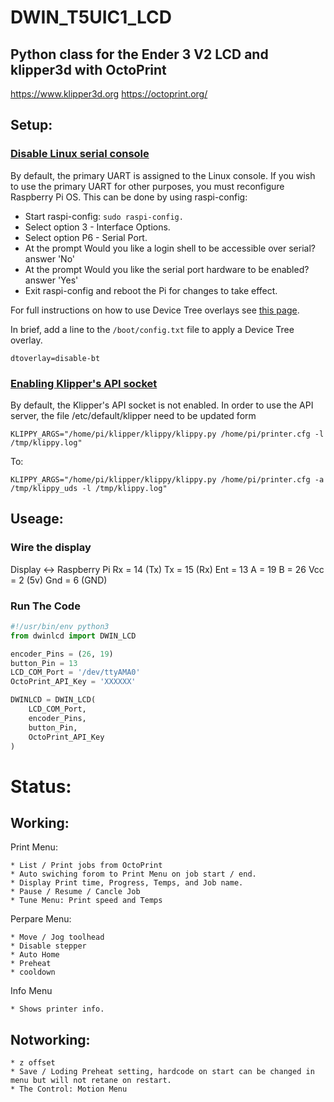 # DWIN_T5UIC1_LCD

## Python class for the Ender 3 V2 LCD and klipper3d with OctoPrint

https://www.klipper3d.org
https://octoprint.org/


## Setup:

### [Disable Linux serial console](https://www.raspberrypi.org/documentation/configuration/uart.md)
  By default, the primary UART is assigned to the Linux console. If you wish to use the primary UART for other purposes, you must reconfigure Raspberry Pi OS. This can be done by using raspi-config:

  * Start raspi-config: `sudo raspi-config.`
  * Select option 3 - Interface Options.
  * Select option P6 - Serial Port.
  * At the prompt Would you like a login shell to be accessible over serial? answer 'No'
  * At the prompt Would you like the serial port hardware to be enabled? answer 'Yes'
  * Exit raspi-config and reboot the Pi for changes to take effect.
  
  For full instructions on how to use Device Tree overlays see [this page](https://www.raspberrypi.org/documentation/configuration/device-tree.md). 
  
  In brief, add a line to the `/boot/config.txt` file to apply a Device Tree overlay.
    
    dtoverlay=disable-bt

### [Enabling Klipper's API socket](https://www.klipper3d.org/API_Server.html)
  By default, the Klipper's API socket is not enabled. In order to use the API server, the file /etc/default/klipper need to be updated form

    KLIPPY_ARGS="/home/pi/klipper/klippy/klippy.py /home/pi/printer.cfg -l /tmp/klippy.log"
To:

    KLIPPY_ARGS="/home/pi/klipper/klippy/klippy.py /home/pi/printer.cfg -a /tmp/klippy_uds -l /tmp/klippy.log"


## Useage:

### Wire the display 
  Display <-> Raspberry Pi 
  Rx  =   14  (Tx)
  Tx  =   15  (Rx)
  Ent =   13
  A   =   19
  B   =   26
  Vcc =   2   (5v)
  Gnd =   6   (GND)

### Run The Code

```python
#!/usr/bin/env python3
from dwinlcd import DWIN_LCD

encoder_Pins = (26, 19)
button_Pin = 13
LCD_COM_Port = '/dev/ttyAMA0'
OctoPrint_API_Key = 'XXXXXX'

DWINLCD = DWIN_LCD(
	LCD_COM_Port,
	encoder_Pins,
	button_Pin,
	OctoPrint_API_Key
)
```

# Status:

## Working:

 Print Menu:
 
    * List / Print jobs from OctoPrint
    * Auto swiching forom to Print Menu on job start / end.
    * Display Print time, Progress, Temps, and Job name.
    * Pause / Resume / Cancle Job
    * Tune Menu: Print speed and Temps

 Perpare Menu:
 
    * Move / Jog toolhead
    * Disable stepper
    * Auto Home
    * Preheat
    * cooldown
 
 Info Menu
 
    * Shows printer info.

## Notworking:

    * z offset
    * Save / Loding Preheat setting, hardcode on start can be changed in menu but will not retane on restart.
    * The Control: Motion Menu
